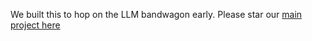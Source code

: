 We built this to hop on the LLM bandwagon early. Please star our [main project here](https://github.com/arguflow/arguflow)

